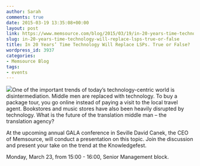 ```yaml
---
author: Sarah
comments: true
date: 2015-03-19 13:35:08+00:00
layout: post
link: https://www.memsource.com/blog/2015/03/19/in-20-years-time-technology-will-replace-lsps-true-or-false/
slug: in-20-years-time-technology-will-replace-lsps-true-or-false
title: In 20 Years’ Time Technology Will Replace LSPs. True or False?
wordpress_id: 3937
categories:
- Memsource Blog
tags:
- events
---
```


[![](/wp-content/uploads/2015/03/david250x250.jpg)](/in-20-years-time-technology-will-replace-lsps-true-or-false/)One of the important trends of today’s technology-centric world is disintermediation. Middle men are replaced with technology. To buy a package tour, you go online instead of paying a visit to the local travel agent. Bookstores and music stores have also been heavily disrupted by technology. What is the future of the translation middle man – the translation agency?<!-- more -->



At the upcoming annual GALA conference in Seville David Canek, the CEO of Memsource, will conduct a presentation on this topic. Join the discussion and present your take on the trend at the Knowledgefest. 

Monday, March 23, from 15:00 - 16:00, Senior Management block.

